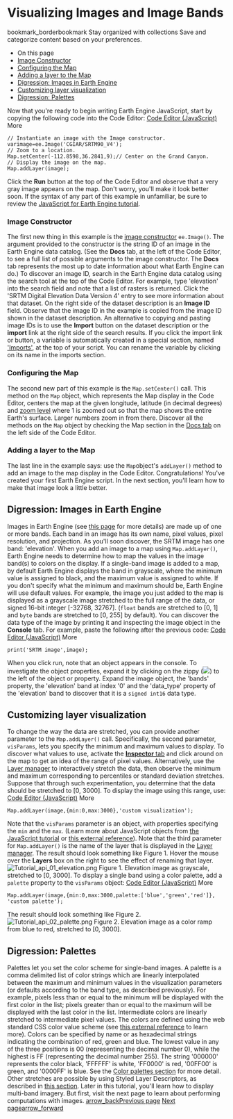  
#  Visualizing Images and Image Bands 
bookmark_borderbookmark Stay organized with collections  Save and categorize content based on your preferences.
  * On this page
  * [Image Constructor](https://developers.google.com/earth-engine/tutorials/tutorial_api_02#image-constructor)
  * [Configuring the Map](https://developers.google.com/earth-engine/tutorials/tutorial_api_02#configuring-the-map)
  * [Adding a layer to the Map](https://developers.google.com/earth-engine/tutorials/tutorial_api_02#adding-a-layer-to-the-map)
  * [Digression: Images in Earth Engine](https://developers.google.com/earth-engine/tutorials/tutorial_api_02#digression:-images-in-earth-engine)
  * [Customizing layer visualization](https://developers.google.com/earth-engine/tutorials/tutorial_api_02#customizing-layer-visualization)
  * [Digression: Palettes](https://developers.google.com/earth-engine/tutorials/tutorial_api_02#digression:-palettes)


Now that you're ready to begin writing Earth Engine JavaScript, start by copying the following code into the Code Editor:
[Code Editor (JavaScript)](https://developers.google.com/earth-engine/tutorials/tutorial_api_02#code-editor-javascript-sample) More
```
// Instantiate an image with the Image constructor.
varimage=ee.Image('CGIAR/SRTM90_V4');
// Zoom to a location.
Map.setCenter(-112.8598,36.2841,9);// Center on the Grand Canyon.
// Display the image on the map.
Map.addLayer(image);
```

Click the **Run** button at the top of the Code Editor and observe that a very gray image appears on the map. Don't worry, you'll make it look better soon. If the syntax of any part of this example in unfamiliar, be sure to review the [JavaScript for Earth Engine tutorial](https://developers.google.com/earth-engine/tutorials/tutorial_js_01).
### Image Constructor
The first new thing in this example is the [image constructor](https://developers.google.com/earth-engine/apidocs/ee-image) `ee.Image()`. The argument provided to the constructor is the string ID of an image in the Earth Engine data catalog. (See the **Docs** tab, at the left of the Code Editor, to see a full list of possible arguments to the image constructor. The **Docs** tab represents the most up to date information about what Earth Engine can do.)
To discover an image ID, search in the Earth Engine data catalog using the search tool at the top of the Code Editor. For example, type 'elevation' into the search field and note that a list of rasters is returned. Click the 'SRTM Digital Elevation Data Version 4' entry to see more information about that dataset. On the right side of the dataset description is an **Image ID** field. Observe that the image ID in the example is copied from the image ID shown in the dataset description. 
An alternative to copying and pasting image IDs is to use the **Import** button on the dataset description or the **import** link at the right side of the search results. If you click the import link or button, a variable is automatically created in a special section, named ['Imports'](https://developers.google.com/earth-engine/guides/playground#imports), at the top of your script. You can rename the variable by clicking on its name in the imports section.
### Configuring the Map
The second new part of this example is the `Map.setCenter()` call. This method on the `Map` object, which represents the Map display in the Code Editor, centers the map at the given longitude, latitude (in decimal degrees) and [zoom level](https://developers.google.com/maps/documentation/javascript/tutorial#zoom-levels) where 1 is zoomed out so that the map shows the entire Earth's surface. Larger numbers zoom in from there. Discover all the methods on the `Map` object by checking the Map section in the [Docs tab](https://developers.google.com/earth-engine/guides/playground#api-reference-docs-tab) on the left side of the Code Editor.
### Adding a layer to the Map
The last line in the example says: use the `Map`object's `addLayer()` method to add an image to the map display in the Code Editor.
Congratulations! You've created your first Earth Engine script. In the next section, you'll learn how to make that image look a little better.
## Digression: Images in Earth Engine
Images in Earth Engine (see [this page](https://developers.google.com/earth-engine/guides/image_overview) for more details) are made up of one or more bands. Each band in an image has its own name, pixel values, pixel resolution, and projection. As you'll soon discover, the SRTM image has one band: 'elevation'.
When you add an image to a map using `Map.addLayer()`, Earth Engine needs to determine how to map the values in the image band(s) to colors on the display. If a single-band image is added to a map, by default Earth Engine displays the band in grayscale, where the minimum value is assigned to black, and the maximum value is assigned to white. If you don't specify what the minimum and maximum should be, Earth Engine will use default values. For example, the image you just added to the map is displayed as a grayscale image stretched to the full range of the data, or signed 16-bit integer [-32768, 32767]. (`float` bands are stretched to [0, 1] and `byte` bands are stretched to [0, 255] by default).
You can discover the data type of the image by printing it and inspecting the image object in the **Console** tab. For example, paste the following after the previous code:
[Code Editor (JavaScript)](https://developers.google.com/earth-engine/tutorials/tutorial_api_02#code-editor-javascript-sample) More
```
print('SRTM image',image);
```

When you click run, note that an object appears in the console. To investigate the object properties, expand it by clicking on the zippy (![](https://code.earthengine.google.com/images/zippy-tab.svg)) to the left of the object or property. Expand the image object, the 'bands' property, the 'elevation' band at index '0' and the 'data_type' property of the 'elevation' band to discover that it is a `signed int16` data type.
## Customizing layer visualization
To change the way the data are stretched, you can provide another parameter to the `Map.addLayer()` call. Specifically, the second parameter, `visParams`, lets you specify the minimum and maximum values to display. To discover what values to use, activate the [**Inspector** tab](https://developers.google.com/earth-engine/guides/playground#inspector-tab) and click around on the map to get an idea of the range of pixel values. Alternatively, use the [Layer manager](https://developers.google.com/earth-engine/guides/playground#layer-manager) to interactively stretch the data, then observe the minimum and maximum corresponding to percentiles or standard deviation stretches. Suppose that through such experimentation, you determine that the data should be stretched to [0, 3000]. To display the image using this range, use:
[Code Editor (JavaScript)](https://developers.google.com/earth-engine/tutorials/tutorial_api_02#code-editor-javascript-sample) More
```
Map.addLayer(image,{min:0,max:3000},'custom visualization');
```

Note that the `visParams` parameter is an object, with properties specifying the `min` and the `max`. (Learn more about JavaScript objects from [the JavaScript tutorial](https://developers.google.com/earth-engine/tutorials/tutorial_js_01#basic-javascript-data-types) or [this external reference](https://developer.mozilla.org/en-US/docs/Web/JavaScript/Guide/Working_with_Objects)). Note that the third parameter for `Map.addLayer()` is the name of the layer that is displayed in the [Layer manager](https://developers.google.com/earth-engine/guides/playground#layer-manager). The result should look something like Figure 1. Hover the mouse over the **Layers** box on the right to see the effect of renaming that layer.
![Tutorial_api_01_elevation.png](https://developers.google.com/static/earth-engine/images/Tutorial_api_01_elevation.png) Figure 1. Elevation image as grayscale, stretched to [0, 3000]. 
To display a single band using a color palette, add a `palette` property to the `visParams` object:
[Code Editor (JavaScript)](https://developers.google.com/earth-engine/tutorials/tutorial_api_02#code-editor-javascript-sample) More
```
Map.addLayer(image,{min:0,max:3000,palette:['blue','green','red']},
'custom palette');
```

The result should look something like Figure 2.
![Tutorial_api_02_palette.png](https://developers.google.com/static/earth-engine/images/Tutorial_api_02_palette.png) Figure 2. Elevation image as a color ramp from blue to red, stretched to [0, 3000]. 
## Digression: Palettes
Palettes let you set the color scheme for single-band images. A palette is a comma delimited list of color strings which are linearly interpolated between the maximum and minimum values in the visualization parameters (or defaults according to the band type, as described previously). For example, pixels less than or equal to the minimum will be displayed with the first color in the list; pixels greater than or equal to the maximum will be displayed with the last color in the list. Intermediate colors are linearly stretched to intermediate pixel values.
The colors are defined using the web standard CSS color value scheme (see [this external reference](https://en.wikipedia.org/wiki/Web_colors) to learn more). Colors can be specified by name or as hexadecimal strings indicating the combination of red, green and blue. The lowest value in any of the three positions is 00 (representing the decimal number 0), while the highest is FF (representing the decimal number 255). The string '000000' represents the color black, 'FFFFFF' is white, 'FF0000' is red, '00FF00' is green, and '0000FF' is blue. See the [Color palettes section](https://developers.google.com/earth-engine/guides/image_visualization#color-palettes) for more detail. Other stretches are possible by using Styled Layer Descriptors, as described in [this section](https://developers.google.com/earth-engine/guides/image_visualization#styled-layer-descriptors).
Later in this tutorial, you'll learn how to display multi-band imagery. But first, visit the next page to learn about performing computations with images.
[ arrow_backPrevious page](https://developers.google.com/earth-engine/tutorials/tutorial_api_01) [ Next pagearrow_forward](https://developers.google.com/earth-engine/tutorials/tutorial_api_03)
